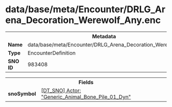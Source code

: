 <h1>data/base/meta/Encounter/DRLG_Arena_Decoration_Werewolf_Any.enc</h1><table><tr><th colspan="100%">Metadata</th></tr><tr><td><b>Name</b></td><td>data/base/meta/Encounter/DRLG_Arena_Decoration_Werewolf_Any.enc</td></tr><tr><td><b>Type</b></td><td>EncounterDefinition</td></tr><tr><td><b>SNO ID</b></td><td>983408</td></tr></table>

<table><tr><th colspan="100%">Fields</th></tr><tr><td><b>snoSymbol</b></td><td><a href="..\Actor\Generic_Animal_Bone_Pile_01_Dyn.acr.md">[DT_SNO] Actor: "Generic_Animal_Bone_Pile_01_Dyn"</a></td></tr></table>

